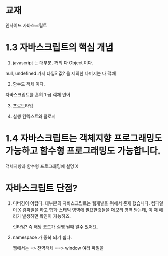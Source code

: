 # 교재

인사이드 자바스크립트

# 1.3 자바스크립트의 핵심 개념

1.  javascript 는 대부분, 거의 다 Object 이다.

null, undefined 가지 타입? 값? 을 제외한 나머지는 다 객체

2.  함수도 객체 이다.

자바스크립트를 흔히 1 급 객체 언어

3.  프로토타입

4.  실행 컨텍스트와 클로저

# 1.4 자바스크립트는 객체지향 프로그래밍도 가능하고 함수형 프로그래밍도 가능합니다.

객체지향과 함수형 프로그래밍에 설명 X

# 자바스크립트 단점?

1.  디버깅이 어렵다.
    대부분의 자바스크립트는 웹개발을 위해서 존재 했습니다.
    컴파일이 X
    컴파일을 하고 힙과 스태틱 영역에 필요한것들을 메모리 영역 담는데,
    이 때 에러가 발생하면 확인이 가능하죠.

    런타임? 즉 해당 코드가 실행 될때 알수 있어요.

2.  namespace 가 중복 되기 쉽다.

    웹에서는 => 전역객체 ==> window
    여러 파일을 <script/>

    function add (){};


    let add = function();

    오버라이딩!!!

    고려해서 코딩을 해야한다.
